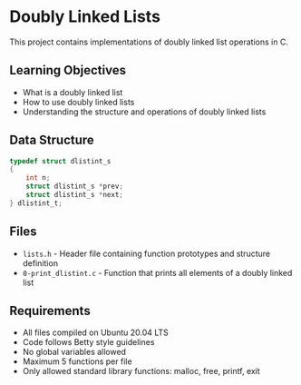 # Doubly Linked Lists

This project contains implementations of doubly linked list operations in C.

## Learning Objectives

- What is a doubly linked list
- How to use doubly linked lists
- Understanding the structure and operations of doubly linked lists

## Data Structure

```c
typedef struct dlistint_s
{
    int n;
    struct dlistint_s *prev;
    struct dlistint_s *next;
} dlistint_t;
```

## Files

- `lists.h` - Header file containing function prototypes and structure definition
- `0-print_dlistint.c` - Function that prints all elements of a doubly linked list

## Requirements

- All files compiled on Ubuntu 20.04 LTS
- Code follows Betty style guidelines
- No global variables allowed
- Maximum 5 functions per file
- Only allowed standard library functions: malloc, free, printf, exit
